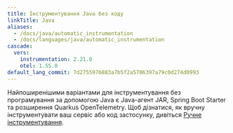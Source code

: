 ```yaml
---
title: Інструментування Java без коду
linkTitle: Java
aliases:
  - /docs/java/automatic_instrumentation
  - /docs/languages/java/automatic_instrumentation
cascade:
  vers:
    instrumentation: 2.21.0
    otel: 1.55.0
default_lang_commit: 7d2755976883a7b5f2a5706397a79c0d274d0993
---
```


Найпоширенішими варіантами для інструментування без програмування за допомогою Java є Java-агент JAR, Spring Boot Starter та розширення Quarkus OpenTelemetry. Щоб дізнатися, як вручну інструментувати ваш сервіс або код застосунку, дивіться [Ручне інструментування](/docs/languages/java/instrumentation/).
